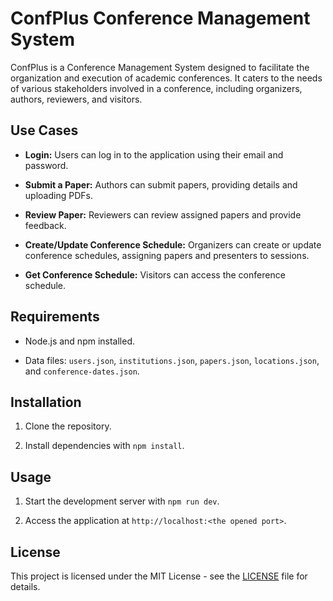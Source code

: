 # ConfPlus Conference Management System

ConfPlus is a Conference Management System designed to facilitate the organization and execution of academic conferences. It caters to the needs of various stakeholders involved in a conference, including organizers, authors, reviewers, and visitors.

## Use Cases

- **Login:** Users can log in to the application using their email and password.

- **Submit a Paper:** Authors can submit papers, providing details and uploading PDFs.

- **Review Paper:** Reviewers can review assigned papers and provide feedback.

- **Create/Update Conference Schedule:** Organizers can create or update conference schedules, assigning papers and presenters to sessions.

- **Get Conference Schedule:** Visitors can access the conference schedule.

## Requirements

- Node.js and npm installed.

- Data files: `users.json`, `institutions.json`, `papers.json`, `locations.json`, and `conference-dates.json`.

## Installation

1. Clone the repository.

2. Install dependencies with `npm install`.

## Usage

1. Start the development server with `npm run dev`.

2. Access the application at `http://localhost:<the opened port>`.

## License

This project is licensed under the MIT License - see the [LICENSE](LICENSE) file for details.
